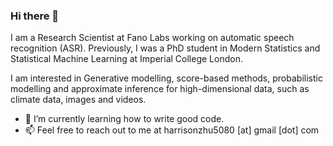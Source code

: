 ### Hi there 👋

I am a Research Scientist at Fano Labs working on automatic speech recognition (ASR). Previously, I was a PhD student in Modern Statistics and Statistical Machine Learning at Imperial College London.

I am interested in Generative modelling, score-based methods, probabilistic modelling and approximate inference for high-dimensional data, such as climate data, images and videos.

- 🌱 I’m currently learning how to write good code.
- 📫 Feel free to reach out to me at harrisonzhu5080 [at] gmail [dot] com

